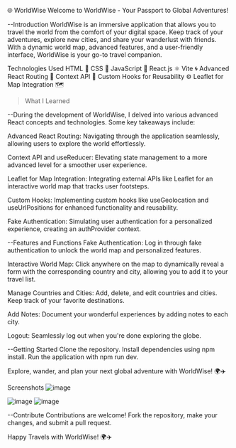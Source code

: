 🌐 WorldWise
Welcome to WorldWise - Your Passport to Global Adventures!

--Introduction
WorldWise is an immersive application that allows you to travel the world from the comfort of your digital space. Keep track of your adventures, explore new cities, and share your wanderlust with friends. With a dynamic world map, advanced features, and a user-friendly interface, WorldWise is your go-to travel companion.

Technologies Used
HTML 🌈
CSS 🎨
JavaScript 🚀
React.js ⚛️
Vite 🌀
Advanced React Routing 🔀
Context API 🔄
Custom Hooks for Reusability ⚙️
Leaflet for Map Integration 🗺️

>What I Learned

--During the development of WorldWise, I delved into various advanced React concepts and technologies. Some key takeaways include:

Advanced React Routing: Navigating through the application seamlessly, allowing users to explore the world effortlessly.

Context API and useReducer: Elevating state management to a more advanced level for a smoother user experience.

Leaflet for Map Integration: Integrating external APIs like Leaflet for an interactive world map that tracks user footsteps.

Custom Hooks: Implementing custom hooks like useGeolocation and useUrlPositions for enhanced functionality and reusability.

Fake Authentication: Simulating user authentication for a personalized experience, creating an authProvider context.

--Features and Functions
Fake Authentication: Log in through fake authentication to unlock the world map and personalized features.

Interactive World Map: Click anywhere on the map to dynamically reveal a form with the corresponding country and city, allowing you to add it to your travel list.

Manage Countries and Cities: Add, delete, and edit countries and cities. Keep track of your favorite destinations.

Add Notes: Document your wonderful experiences by adding notes to each city.

Logout: Seamlessly log out when you're done exploring the globe.

--Getting Started
Clone the repository.
Install dependencies using npm install.
Run the application with npm run dev.

Explore, wander, and plan your next global adventure with WorldWise! 🌍✈️

Screenshots
![image](https://github.com/hyperball123/Worldwise/assets/86605066/d4e4401e-b41c-4ea5-8a59-4c913ccc7476)

![image](https://github.com/hyperball123/Worldwise/assets/86605066/40e65d38-c1e1-499e-8ccc-6b18ac47f77d)
![image](https://github.com/hyperball123/Worldwise/assets/86605066/33b2be7f-63bf-4506-9f94-13901a18154d)


--Contribute
Contributions are welcome! Fork the repository, make your changes, and submit a pull request.

Happy Travels with WorldWise! 🌍✈️
